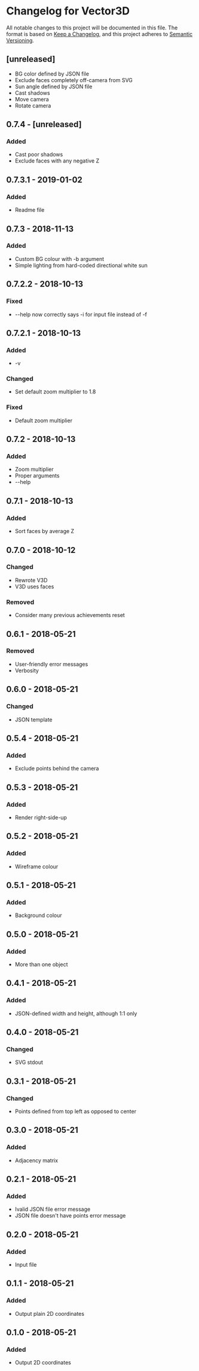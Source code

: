# Changelog for Vector3D
All notable changes to this project will be documented in this file.
The format is based on [Keep a Changelog](https://keepachangelog.com/en/1.0.0/),
and this project adheres to [Semantic Versioning](https://semver.org/spec/v2.0.0.html).

## [unreleased]
- BG color defined by JSON file
- Exclude faces completely off-camera from SVG
- Sun angle defined by JSON file
- Cast shadows
- Move camera
- Rotate camera

## 0.7.4 - [unreleased]
### Added
- Cast poor shadows
- Exclude faces with any negative Z

## 0.7.3.1 - 2019-01-02
### Added
- Readme file

## 0.7.3 - 2018-11-13
### Added
- Custom BG colour with -b argument
- Simple lighting from hard-coded directional white sun

## 0.7.2.2 - 2018-10-13
### Fixed
- --help now correctly says -i for input file instead of -f

## 0.7.2.1 - 2018-10-13
### Added
- -v
### Changed
- Set default zoom multiplier to 1.8
### Fixed
- Default zoom multiplier

## 0.7.2 - 2018-10-13
### Added
- Zoom multiplier
- Proper arguments
- --help

## 0.7.1 - 2018-10-13
### Added
- Sort faces by average Z

## 0.7.0 - 2018-10-12
### Changed
- Rewrote V3D
- V3D uses faces
### Removed
- Consider many previous achievements reset

## 0.6.1 - 2018-05-21
### Removed
- User-friendly error messages
- Verbosity

## 0.6.0 - 2018-05-21
### Changed
- JSON template

## 0.5.4 - 2018-05-21
### Added
- Exclude points behind the camera

## 0.5.3 - 2018-05-21
### Added
- Render right-side-up

## 0.5.2 - 2018-05-21
### Added
- Wireframe colour

## 0.5.1 - 2018-05-21
### Added
- Background colour

## 0.5.0 - 2018-05-21
### Added
- More than one object

## 0.4.1 - 2018-05-21
### Added
- JSON-defined width and height, although 1:1 only

## 0.4.0 - 2018-05-21
### Changed
- SVG stdout

## 0.3.1 - 2018-05-21
### Changed
- Points defined from top left as opposed to center

## 0.3.0 - 2018-05-21
### Added
- Adjacency matrix

## 0.2.1 - 2018-05-21
### Added
- Ivalid JSON file error message
- JSON file doesn't have points error message

## 0.2.0 - 2018-05-21
### Added
- Input file

## 0.1.1 - 2018-05-21
### Added
- Output plain 2D coordinates

## 0.1.0 - 2018-05-21
### Added
- Output 2D coordinates
